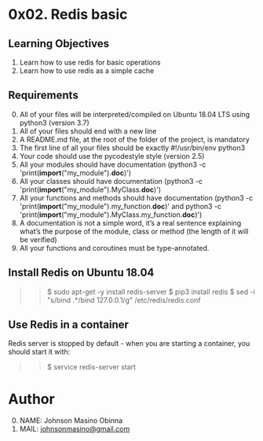 # 0x02. Redis basic

## Learning Objectives
1. Learn how to use redis for basic operations
2. Learn how to use redis as a simple cache

## Requirements
0. All of your files will be interpreted/compiled on Ubuntu 18.04 LTS using python3 (version 3.7)
1. All of your files should end with a new line
2. A README.md file, at the root of the folder of the project, is mandatory
3. The first line of all your files should be exactly #!/usr/bin/env python3
4. Your code should use the pycodestyle style (version 2.5)
5. All your modules should have documentation (python3 -c 'print(__import__("my_module").__doc__)')
6. All your classes should have documentation (python3 -c 'print(__import__("my_module").MyClass.__doc__)')
7. All your functions and methods should have documentation (python3 -c 'print(__import__("my_module").my_function.__doc__)' and python3 -c 'print(__import__("my_module").MyClass.my_function.__doc__)')
8. A documentation is not a simple word, it’s a real sentence explaining what’s the purpose of the module, class or method (the length of it will be verified)
9. All your functions and coroutines must be type-annotated.

## Install Redis on Ubuntu 18.04
>>$ sudo apt-get -y install redis-server
>>$ pip3 install redis
>>$ sed -i "s/bind .\*/bind 127.0.0.1/g" /etc/redis/redis.conf

## Use Redis in a container
Redis server is stopped by default - when you are starting a container, you should start it with:
>>$ service redis-server start

# Author
0. NAME: Johnson Masino Obinna
1. MAIL: johnsonmasino@gmail.com
